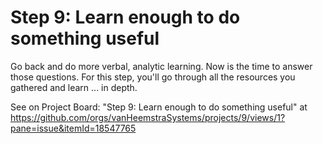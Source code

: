 # Step 9: Learn enough to do something useful

Go back and do more verbal, analytic learning. Now is the time to answer those questions. For this step, you'll go through all the resources you gathered and learn ... in depth.

See on Project Board: "Step 9: Learn enough to do something useful" at https://github.com/orgs/vanHeemstraSystems/projects/9/views/1?pane=issue&itemId=18547765
